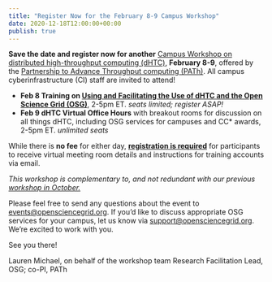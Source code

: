 ```yaml
---
title: "Register Now for the February 8-9 Campus Workshop" 
date: 2020-12-18T12:00:00+00:00
publish: true
--- 
```

**Save the date and register now for another** <a href="https://indico.fnal.gov/event/46925/" target="_blank">Campus Workshop on distributed high-throughput computing (dHTC)</a>, **February 8-9**, offered by the <a href="https://path-cc.io/" target="_blank">Partnership to Advance Throughput computing (PATh)</a>. All campus cyberinfrastructure (CI) staff are invited to attend!

<ul><li><b>Feb 8 Training on <a href="https://opensciencegrid.org/dHTC-Campus-Workshop-2021/" target="_blank">Using and Facilitating the Use of dHTC and the Open Science Grid (OSG)</a></b>, 2-5pm ET.
<i>seats limited; register ASAP!</i></li>

<li><b>Feb 9 dHTC Virtual Office Hours</b> with breakout rooms for discussion on all things dHTC, including OSG services for campuses and CC* awards, 2-5pm ET.
<i>unlimited seats</i></li></ul>

While there is **no fee** for either day, <a href="https://opensciencegrid.org/dHTC-Campus-Workshop-2021/" target="_blank">**registration is required**</a> for participants to receive virtual meeting room details and instructions for training accounts via email.

*This workshop is complementary to, and not redundant with our previous* <a href="https://indico.fnal.gov/event/45998/overview" target="_blank">*workshop in October.*</a>

Please feel free to send any questions about the event to <a href = "mailto: events@opensciencegrid.org">events@opensciencegrid.org</a>. If you’d like to discuss appropriate OSG services for your campus, let us know via <a href = "mailto: support@opensciencegrid.org">support@opensciencegrid.org</a>. We’re excited to work with you.

See you there!

Lauren Michael, on behalf of the workshop team
Research Facilitation Lead, OSG; co-PI, PATh

